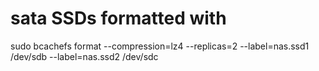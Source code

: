 
# sata SSDs formatted with
sudo bcachefs format --compression=lz4 --replicas=2 --label=nas.ssd1 /dev/sdb --label=nas.ssd2 /dev/sdc
